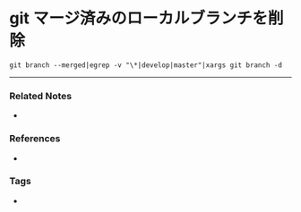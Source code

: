 # git マージ済みのローカルブランチを削除
`git branch --merged|egrep -v "\*|develop|master"|xargs git branch -d`

----
### Related Notes
- 

### References
- 

### Tags
- 